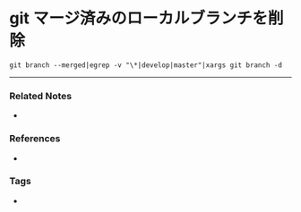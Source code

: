 # git マージ済みのローカルブランチを削除
`git branch --merged|egrep -v "\*|develop|master"|xargs git branch -d`

----
### Related Notes
- 

### References
- 

### Tags
- 